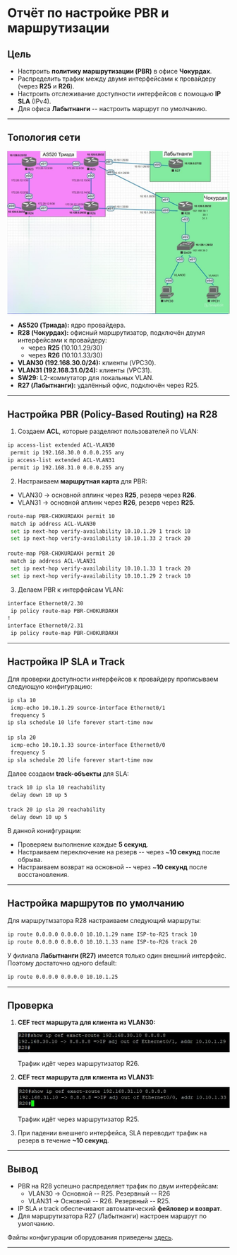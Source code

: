 # Отчёт по настройке PBR и маршрутизации

## Цель

-   Настроить **политику маршрутизации (PBR)** в офисе **Чокурдах**.
-   Распределить трафик между двумя интерфейсами к провайдеру (через **R25**
    и **R26**).
-   Настроить отслеживание доступности интерфейсов с помощью **IP SLA**
    (IPv4).
-   Для офиса **Лабытнанги** -- настроить маршрут по умолчанию.

---

## Топология сети

![На изображении схема лаборатной сети](/Labs/task5/pictures/schema.JPG)

-   **AS520 (Триада):** ядро провайдера.
-   **R28 (Чокурдах):** офисный маршрутизатор, подключён двумя интерфейсами к
    провайдеру:
    -   через **R25** (10.10.1.29/30)
    -   через **R26** (10.10.1.33/30)
-   **VLAN30 (192.168.30.0/24):** клиенты (VPC30).
-   **VLAN31 (192.168.31.0/24):** клиенты (VPC31).
-   **SW29:** L2-коммутатор для локальных VLAN.
-   **R27 (Лабытнанги):** удалённый офис, подключён через R25.

---

## Настройка PBR (Policy-Based Routing) на R28

1. Создаем **ACL**, которые разделяют пользователей по VLAN:

```bash
ip access-list extended ACL-VLAN30
 permit ip 192.168.30.0 0.0.0.255 any
ip access-list extended ACL-VLAN31
 permit ip 192.168.31.0 0.0.0.255 any
```

2. Настраиваем **маршрутная карта** для PBR:

-   VLAN30 → основной аплинк через **R25**, резерв через **R26**.
-   VLAN31 → основной аплинк через **R26**, резерв через **R25**.

```bash
route-map PBR-CHOKURDAKH permit 10
 match ip address ACL-VLAN30
 set ip next-hop verify-availability 10.10.1.29 1 track 10
 set ip next-hop verify-availability 10.10.1.33 2 track 20

route-map PBR-CHOKURDAKH permit 20
 match ip address ACL-VLAN31
 set ip next-hop verify-availability 10.10.1.33 1 track 20
 set ip next-hop verify-availability 10.10.1.29 2 track 10
```

3. Делаем PBR к интерфейсам VLAN:

```bash
interface Ethernet0/2.30
 ip policy route-map PBR-CHOKURDAKH
!
interface Ethernet0/2.31
 ip policy route-map PBR-CHOKURDAKH
```

---

## Настройка IP SLA и Track

Для проверки доступности интерфейсов к провайдеру прописываем следующую конфигурацию:

```bash
ip sla 10
 icmp-echo 10.10.1.29 source-interface Ethernet0/1
 frequency 5
ip sla schedule 10 life forever start-time now

ip sla 20
 icmp-echo 10.10.1.33 source-interface Ethernet0/0
 frequency 5
ip sla schedule 20 life forever start-time now
```

Далее создаем **track-объекты** для SLA:

```bash
track 10 ip sla 10 reachability
 delay down 10 up 5

track 20 ip sla 20 reachability
 delay down 10 up 5
```

В данной конифгурации:
   -   Проверяем выполнение каждые **5 секунд**.
   -   Настраиваем переключение на резерв -- через \~**10 секунд** после обрыва.
   -   Настраиваем возврат на основной -- через \~**10 секунд** после восстановления.

---

## Настройка маршрутов по умолчанию

Для маршрутмзатора R28 настраиваем следующий маршруты:

```bash
ip route 0.0.0.0 0.0.0.0 10.10.1.29 name ISP-to-R25 track 10
ip route 0.0.0.0 0.0.0.0 10.10.1.33 name ISP-to-R26 track 20
```

У филиала **Лабытнанги (R27)** имеется только один внешний интерфейс. Поэтому достаточно одного default:

```bash
ip route 0.0.0.0 0.0.0.0 10.10.1.25
```

---

## Проверка

1. **CEF тест маршрута для клиента из VLAN30:**

    ![На изображении вывод команды](/Labs/task5/pictures/sh_CEF_VLAN30.JPG)

    Трафик идёт через маршрутизатор R26.

2. **CEF тест маршрута для клиента из VLAN31:**

    ![На изображении вывод команды](/Labs/task5/pictures/sh_CEF_VLAN31.JPG)

    Трафик идёт через маршрутизатор R25.

3. При падении внешнего интерфейса, SLA переводит трафик на резерв в течение **\~10
    секунд**.

---

## Вывод

- PBR на R28 успешно распределяет трафик по двум интерфейсам:
  -   VLAN30 -> Основной -- R25. Резервный -- R26
  -   VLAN31 -> Основной -- R26. Резервный -- R25.
- IP SLA и track обеспечивают автоматический **фейловер и возврат**.
- Для маршрутизатора R27 (Лабытнанги) настроен маршрут по умолчанию.


Файлы конфигурации оборудования приведены [здесь](/Labs/task5/config/).

---